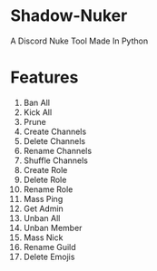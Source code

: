 # Shadow-Nuker
A Discord Nuke Tool Made In Python

# Features
1. Ban All
2. Kick All
3. Prune
4. Create Channels
5. Delete Channels
6. Rename Channels
7. Shuffle Channels
8. Create Role
9. Delete Role
10. Rename Role
11. Mass Ping
12. Get Admin
13. Unban All
14. Unban Member
15. Mass Nick
16. Rename Guild
17. Delete Emojis

